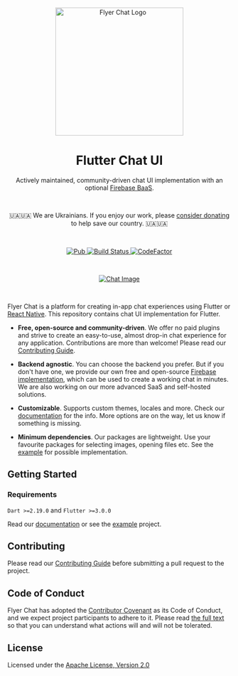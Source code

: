 <br>

<p align="center">
  <a href="https://flyer.chat">
    <img src="https://flyer.chat/assets/logo-dark.svg" width="288px" alt="Flyer Chat Logo" />
  </a>
</p>

<h1 align="center">Flutter Chat UI</h1>

<p align="center">
  Actively maintained, community-driven chat UI implementation with an optional <a href="https://pub.dev/packages/flutter_firebase_chat_core">Firebase BaaS</a>.
</p>

<br>

<p align="center">
  🇺🇦🇺🇦 We are Ukrainians. If you enjoy our work, please <a href="https://u24.gov.ua">consider donating</a> to help save our country. 🇺🇦🇺🇦
</p>

<br>

<p align="center">
  <a href="https://pub.dartlang.org/packages/flutter_chat_ui">
    <img alt="Pub" src="https://img.shields.io/pub/v/flutter_chat_ui" />
  </a>
  <a href="https://github.com/flyerhq/flutter_chat_ui/actions?query=workflow%3Abuild">
    <img alt="Build Status" src="https://github.com/flyerhq/flutter_chat_ui/workflows/build/badge.svg" />
  </a>
  <a href="https://www.codefactor.io/repository/github/flyerhq/flutter_chat_ui">
    <img alt="CodeFactor" src="https://www.codefactor.io/repository/github/flyerhq/flutter_chat_ui/badge" />
  </a>
</p>

<br>

<p align="center">
  <a href="https://flyer.chat">
    <img alt="Chat Image" src="https://user-images.githubusercontent.com/14123304/193468140-91942302-2332-4cb1-8504-61b8892d828b.jpg" />
  </a>
</p>

<br>

Flyer Chat is a platform for creating in-app chat experiences using Flutter or [React Native](https://github.com/flyerhq/react-native-chat-ui). This repository contains chat UI implementation for Flutter.

* **Free, open-source and community-driven**. We offer no paid plugins and strive to create an easy-to-use, almost drop-in chat experience for any application. Contributions are more than welcome! Please read our [Contributing Guide](CONTRIBUTING.md).

* **Backend agnostic**. You can choose the backend you prefer. But if you don't have one, we provide our own free and open-source [Firebase implementation](https://pub.dev/packages/flutter_firebase_chat_core), which can be used to create a working chat in minutes. We are also working on our more advanced SaaS and self-hosted solutions.

* **Customizable**. Supports custom themes, locales and more. Check our [documentation](https://docs.flyer.chat/flutter/chat-ui/) for the info. More options are on the way, let us know if something is missing.

* **Minimum dependencies**. Our packages are lightweight. Use your favourite packages for selecting images, opening files etc. See the [example](https://github.com/flyerhq/flutter_chat_ui/blob/main/example/lib/main.dart) for possible implementation.

## Getting Started

### Requirements

`Dart >=2.19.0` and `Flutter >=3.0.0`

Read our [documentation](https://docs.flyer.chat/flutter/chat-ui/) or see the [example](https://github.com/flyerhq/flutter_chat_ui/tree/main/example) project.

## Contributing

Please read our [Contributing Guide](CONTRIBUTING.md) before submitting a pull request to the project.

## Code of Conduct

Flyer Chat has adopted the [Contributor Covenant](https://www.contributor-covenant.org) as its Code of Conduct, and we expect project participants to adhere to it. Please read [the full text](CODE_OF_CONDUCT.md) so that you can understand what actions will and will not be tolerated.

## License

Licensed under the [Apache License, Version 2.0](LICENSE)

